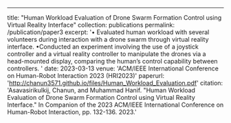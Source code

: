 ---
title: "Human Workload Evaluation of Drone Swarm Formation Control using Virtual Reality Interface"
collection: publications
permalink: /publication/paper3
excerpt: '•	Evaluated human workload with several volunteers during interaction with a drone swarm through virtual reality interface.
•Conducted an experiment involving the use of a joystick controller and a virtual reality controller to manipulate the drones via a head-mounted display, comparing the human’s control capability between controllers.
'
date: 2023-03-13
venue: 'ACM/IEEE International Conference on Human-Robot Interaction 2023 (HRI2023)'
paperurl: 'http://chanun3571.github.io/files/Human_Workload_Evaluation.pdf'
citation: 'Asavasirikulkij, Chanun, and Muhammad Hanif. "Human Workload Evaluation of Drone Swarm Formation Control using Virtual Reality Interface." In Companion of the 2023 ACM/IEEE International Conference on Human-Robot Interaction, pp. 132-136. 2023.'
